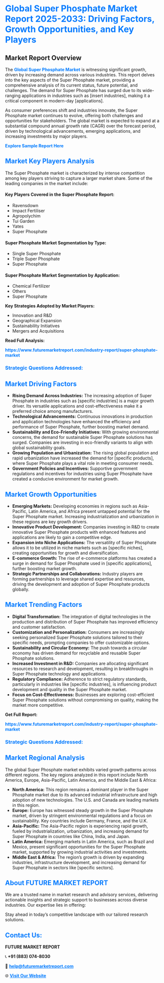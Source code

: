 <h1 style="color: #007BFF;">Global Super Phosphate Market Report 2025-2033: Driving Factors, Growth Opportunities, and Key Players</h1>

<section id="overview">
<h2>Market Report Overview</h2>
<p>The <a href="https://www.futuremarketreport.com/industry-report/super-phosphate-market" style="color: #007BFF; text-decoration: none;"><strong>Global Super Phosphate Market</strong></a> is witnessing significant growth, driven by increasing demand across various industries. This report delves into the key aspects of the Super Phosphate market, providing a comprehensive analysis of its current status, future potential, and challenges. The demand for Super Phosphate has surged due to its wide-ranging applications in industries such as [insert industries], making it a critical component in modern-day [applications].</p>
<p>As consumer preferences shift and industries innovate, the Super Phosphate market continues to evolve, offering both challenges and opportunities for stakeholders. The global market is expected to expand at a substantial compound annual growth rate (CAGR) over the forecast period, driven by technological advancements, emerging applications, and increasing investments by major players.</p>
</section>

<section id="overview">
<p><a href="https://www.futuremarketreport.com/request-sample/reportId=99150" style="color: #007BFF; text-decoration: none;"><strong>Explore Sample Report Here</strong></a></p>
</section>

<section id="key-players">
<h2 style="color: #007BFF;">Market Key Players Analysis</h2>
<p>The Super Phosphate market is characterized by intense competition among key players striving to capture a larger market share. Some of the leading companies in the market include:</p>
<h4>Key Players Covered in the Super Phosphate Report:</h4>
<ul><li>Ravensdown</li><li>Impact Fertiliser</li><li>Agropolychim</li><li>Tui Garden</li><li>Yates</li><li>Super Phosphate</li></ul>
<h4>Super Phosphate Market Segmentation by Type:</h4>
<ul><li>Single Super Phosphate</li><li>Triple Super Phosphate</li><li>Super Phosphate</li></ul>

<h4>Super Phosphate Market Segmentation by Application:</h4>
<ul><li>Chemical Fertilizer</li><li>Others</li><li>Super Phosphate</li></ul>
<p><strong>Key Strategies Adopted by Market Players:</strong></p>
<ul>
<li>Innovation and R&D</li>
<li>Geographical Expansion</li>
<li>Sustainability Initiatives</li>
<li>Mergers and Acquisitions</li>
</ul>
</section>

<section>
<p><strong>Read Full Analysis: </strong></p><a href="https://www.futuremarketreport.com/industry-report/super-phosphate-market" style="color: #007BFF; text-decoration: none;"><strong>https://www.futuremarketreport.com/industry-report/super-phosphate-market</strong></a>
<h3 style="color: #007BFF;">Strategic Questions Addressed:</h3>
</section>

<section id="driving-factors">
<h2 style="color: #007BFF;">Market Driving Factors</h2>
<ul>
<li><strong>Rising Demand Across Industries:</strong> The increasing adoption of Super Phosphate in industries such as [specific industries] is a major growth driver. Its versatile applications and cost-effectiveness make it a preferred choice among manufacturers.</li>
<li><strong>Technological Advancements:</strong> Continuous innovations in production and application technologies have enhanced the efficiency and performance of Super Phosphate, further boosting market demand.</li>
<li><strong>Sustainability and Eco-Friendly Initiatives:</strong> With growing environmental concerns, the demand for sustainable Super Phosphate solutions has surged. Companies are investing in eco-friendly variants to align with global sustainability goals.</li>
<li><strong>Growing Population and Urbanization:</strong> The rising global population and rapid urbanization have increased the demand for [specific products], where Super Phosphate plays a vital role in meeting consumer needs.</li>
<li><strong>Government Policies and Incentives:</strong> Supportive government regulations and incentives for industries using Super Phosphate have created a conducive environment for market growth.</li>
</ul>
</section>

<section id="growth-opportunities">
<h2 style="color: #007BFF;">Market Growth Opportunities</h2>
<ul>
<li><strong>Emerging Markets:</strong> Developing economies in regions such as Asia-Pacific, Latin America, and Africa present untapped potential for the Super Phosphate market. Increasing industrialization and urbanization in these regions are key growth drivers.</li>
<li><strong>Innovative Product Development:</strong> Companies investing in R&D to create innovative Super Phosphate products with enhanced features and applications are likely to gain a competitive edge.</li>
<li><strong>Expansion into Niche Applications:</strong> The versatility of Super Phosphate allows it to be utilized in niche markets such as [specific niches], creating opportunities for growth and diversification.</li>
<li><strong>E-commerce Growth:</strong> The rise of e-commerce platforms has created a surge in demand for Super Phosphate used in [specific applications], further boosting market growth.</li>
<li><strong>Strategic Partnerships and Collaborations:</strong> Industry players are forming partnerships to leverage shared expertise and resources, driving the development and adoption of Super Phosphate products globally.</li>
</ul>
</section>

<section id="trending-factors">
<h2 style="color: #007BFF;">Market Trending Factors</h2>
<ul>
<li><strong>Digital Transformation:</strong> The integration of digital technologies in the production and distribution of Super Phosphate has improved efficiency and customer satisfaction.</li>
<li><strong>Customization and Personalization:</strong> Consumers are increasingly seeking personalized Super Phosphate solutions tailored to their specific needs, prompting companies to offer customizable options.</li>
<li><strong>Sustainability and Circular Economy:</strong> The push towards a circular economy has driven demand for recyclable and reusable Super Phosphate solutions.</li>
<li><strong>Increased Investment in R&D:</strong> Companies are allocating significant resources to research and development, resulting in breakthroughs in Super Phosphate technology and applications.</li>
<li><strong>Regulatory Compliance:</strong> Adherence to strict regulatory standards, particularly in industries like [specific industries], is influencing product development and quality in the Super Phosphate market.</li>
<li><strong>Focus on Cost-Effectiveness:</strong> Businesses are exploring cost-efficient Super Phosphate solutions without compromising on quality, making the market more competitive.</li>
</ul>
</section>

<section>
<p><strong>Get Full Report: </strong></p><a href="https://www.futuremarketreport.com/industry-report/super-phosphate-market" style="color: #007BFF; text-decoration: none;"><strong>https://www.futuremarketreport.com/industry-report/super-phosphate-market</strong></a>
<h3 style="color: #007BFF;">Strategic Questions Addressed:</h3>
</section>


<section id="regional-analysis">
<h2 style="color: #007BFF;">Market Regional Analysis</h2>
<p>The global Super Phosphate market exhibits varied growth patterns across different regions. The key regions analyzed in this report include North America, Europe, Asia-Pacific, Latin America, and the Middle East & Africa:</p>
<ul>
<li><strong>North America:</strong> This region remains a dominant player in the Super Phosphate market due to its advanced industrial infrastructure and high adoption of new technologies. The U.S. and Canada are leading markets in this region.</li>
<li><strong>Europe:</strong> Europe has witnessed steady growth in the Super Phosphate market, driven by stringent environmental regulations and a focus on sustainability. Key countries include Germany, France, and the U.K.</li>
<li><strong>Asia-Pacific:</strong> The Asia-Pacific region is experiencing rapid growth, fueled by industrialization, urbanization, and increasing demand for Super Phosphate in countries like China, India, and Japan.</li>
<li><strong>Latin America:</strong> Emerging markets in Latin America, such as Brazil and Mexico, present significant opportunities for the Super Phosphate market, supported by growing industrial activities and investments.</li>
<li><strong>Middle East & Africa:</strong> The region’s growth is driven by expanding industries, infrastructure development, and increasing demand for Super Phosphate in sectors like [specific sectors].</li>
</ul>
</section>

<footer>
<h2 style="color: #007BFF;">About FUTURE MARKET REPORT</h2>
<p>We are a trusted name in market research and advisory services, delivering actionable insights and strategic support to businesses across diverse industries. Our expertise lies in offering:</p>

<p>Stay ahead in today’s competitive landscape with our tailored research solutions.</p>

<h2 style="color: #007BFF;">Contact Us:</h2>
<p><strong>FUTURE MARKET REPORT</strong></p>
<p>📞 <strong>+91 (883) 074-8030</strong></p>
<p>📧 <strong><a href="mailto:help@futuremarketreport.com" style="color: #007BFF;">help@futuremarketreport.com</a></strong></p>
<p>🌐 <strong><a href="https://www.futuremarketreport.com/" style="color: #007BFF;">Visit Our Website</a></strong></p>
</footer>